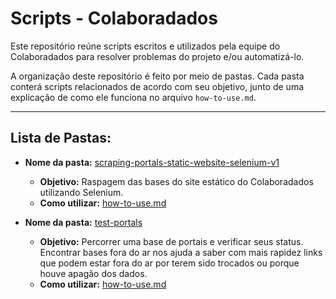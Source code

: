 # Scripts - Colaboradados

Este repositório reúne scripts escritos e utilizados pela equipe do Colaboradados para resolver problemas do projeto e/ou automatizá-lo.

A organização deste repositório é feito por meio de pastas. Cada pasta conterá scripts relacionados de acordo com seu objetivo, junto de uma explicação de como ele funciona no arquivo `how-to-use.md`.

---

## Lista de Pastas:

-  **Nome da pasta:** [scraping-portals-static-website-selenium-v1](https://github.com/colaboradados/scripts/tree/master/scraping-portals-static-website-selenium-v1)
	- **Objetivo:** Raspagem das bases do site estático do Colaboradados utilizando Selenium.
	- **Como utilizar:** [how-to-use.md](https://github.com/colaboradados/scripts/blob/master/scraping-portals-static-website-selenium-v1/how-to-use.md)


- **Nome da pasta:** [test-portals](https://github.com/colaboradados/scripts/tree/master/test-portals)
	- **Objetivo:** Percorrer uma base de portais e verificar seus status. Encontrar bases fora do ar nos ajuda a saber com mais rapidez links que podem estar fora do ar por terem sido trocados ou porque houve apagão dos dados.
  - **Como utilizar:** [how-to-use.md](https://github.com/colaboradados/scripts/tree/master/test-portals/how-to-use.md)
